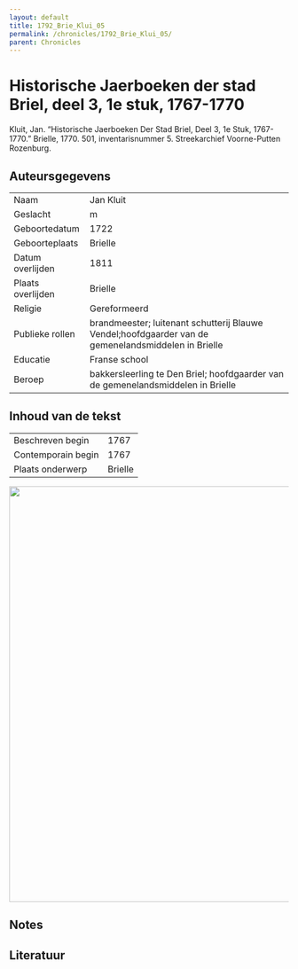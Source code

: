 ```yaml
---
layout: default
title: 1792_Brie_Klui_05
permalink: /chronicles/1792_Brie_Klui_05/
parent: Chronicles
--- 
```



# Historische Jaerboeken der stad Briel, deel 3, 1e stuk, 1767-1770 

Kluit, Jan. “Historische Jaerboeken Der Stad Briel, Deel 3, 1e Stuk, 1767-1770.” Brielle, 1770. 501, inventarisnummer 5. Streekarchief Voorne-Putten Rozenburg. 

## Auteursgegevens 

| | | 
| --------------- | --------------- | 
| Naam | Jan Kluit | 
| Geslacht | m | 
| Geboortedatum | 1722 | 
| Geboorteplaats | Brielle | 
| Datum overlijden | 1811 | 
| Plaats overlijden | Brielle | 
| Religie | Gereformeerd | 
| Publieke rollen | brandmeester; luitenant schutterij Blauwe Vendel;hoofdgaarder van de gemenelandsmiddelen in Brielle | 
| Educatie | Franse school | 
| Beroep | bakkersleerling te Den Briel; hoofdgaarder van de gemenelandsmiddelen in Brielle | 

## Inhoud van de tekst 

| | | 
| --------------- | --------------- | 
| Beschreven begin | 1767 | 
| Contemporain begin | 1767 | 
| Plaats onderwerp | Brielle | 

[<img src="..\..\barplots_chronicles\1792_Brie_Klui_05.jpg" width="750"/>](..\..\barplots_chronicles\1792_Brie_Klui_05.jpg) 

## Notes 

## Literatuur 

